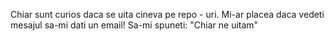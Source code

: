 Chiar sunt curios daca se uita cineva pe repo - uri.
Mi-ar placea daca vedeti mesajul sa-mi dati un email! Sa-mi spuneti: "Chiar ne uitam"

